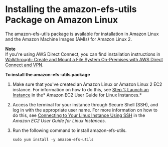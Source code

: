 # Installing the amazon\-efs\-utils Package on Amazon Linux<a name="installing-amazon-efs-utils"></a>

The amazon\-efs\-utils package is available for installation in Amazon Linux and the Amazon Machine Images \(AMIs\) for Amazon Linux 2\.

**Note**  
If you're using AWS Direct Connect, you can find installation instructions in [Walkthrough: Create and Mount a File System On\-Premises with AWS Direct Connect and VPN](efs-onpremises.md)\.

**To install the amazon\-efs\-utils package**

1. Make sure that you've created an Amazon Linux or Amazon Linux 2 EC2 instance\. For information on how to do this, see [Step 1: Launch an Instance](https://docs.aws.amazon.com/AWSEC2/latest/UserGuide/EC2_GetStarted.html#ec2-launch-instance) in the* Amazon EC2 User Guide for Linux Instances\.*

1. Access the terminal for your instance through Secure Shell \(SSH\), and log in with the appropriate user name\. For more information on how to do this, see [Connecting to Your Linux Instance Using SSH](https://docs.aws.amazon.com/AWSEC2/latest/UserGuide/AccessingInstancesLinux.html) in the *Amazon EC2 User Guide for Linux Instances\.*

1. Run the following command to install amazon\-efs\-utils\.

   ```
   sudo yum install -y amazon-efs-utils
   ```